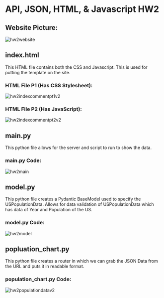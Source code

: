 # API, JSON, HTML, & Javascript HW2

## Website Picture:
![hw2website](https://github.com/plovanpete/cs3980-hw2-datausa/assets/145849883/51022c47-54ea-4b93-8805-95abb910dd31)


## index.html
This HTML file contains both the CSS and Javascript. This is used for putting the template on the site.

### HTML File P1 (Has CSS Stylesheet):
![hw2indexcommentpt1v2](https://github.com/plovanpete/cs3980-hw2-datausa/assets/145849883/dba9c19b-b953-4cda-9df8-64ab4f7e2d78)

### HTML File P2 (Has JavaScript):
![hw2indexcommentpt2v2](https://github.com/plovanpete/cs3980-hw2-datausa/assets/145849883/9149ae1c-f40e-493a-8ea1-a3061cd81590)

## main.py
This python file allows for the server and script to run to show the data.

### main.py Code:
![hw2main](https://github.com/plovanpete/cs3980-hw2-datausa/assets/145849883/f4b3bfbe-408d-4f66-bab5-2b9c8e8a23e2)


## model.py
This python file creates a Pydantic BaseModel used to specify the USPopulationData.
Allows for data validation of USPopulationData which has data of Year and Population of the US.

### model.py Code:
![hw2model](https://github.com/plovanpete/cs3980-hw2-datausa/assets/145849883/f4bf2ada-5b5b-4568-8d77-bd806eb3e345)


## popluation_chart.py
This python file creates a router in which we can grab the JSON Data from the URL and puts it in readable format.

### population_chart.py Code:
![hw2populationdatav2](https://github.com/plovanpete/cs3980-hw2-datausa/assets/145849883/c5afa0e7-9916-4bcb-be1f-13896e1b31e5)

